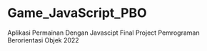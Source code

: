 # Game_JavaScript_PBO
Aplikasi Permainan Dengan Javascipt Final Project Pemrograman Berorientasi Objek 2022
